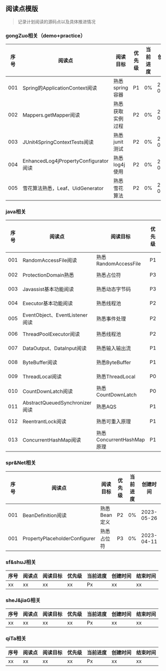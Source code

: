 ## 阅读点模版
> 记录计划阅读的源码点以及具体推进情况

### gongZuo相关（demo+practice）
| 序号  | 阅读点                                 | 阅读目标       | 优先级 | 当前进度 | 创建时间       | 结束时间 |
|-----|-------------------------------------|------------|-----|------|------------|------|
| 001 | Spring的ApplicationContext阅读         | 熟悉spring容器 | P1  | 0%   | 2023-03-28 | xx   |
| 002 | Mappers.getMapper阅读                 | 熟悉获取实例过程   | P2  | 0%   | 2023-03-28 | xx   |
| 003 | JUnit4SpringContextTests阅读          | 熟悉junit测试  | P2  | 0%   | 2023-03-30 | xx   |
| 004 | EnhancedLog4jPropertyConfigurator阅读 | 熟悉log4j使用  | P2  | 0%   | 2023-04-03 | xx   |
| 005 | 雪花算法熟悉，Leaf、UidGenerator            | 熟悉雪花算法     | P2  | 0%   | 2023-04-03 | xx   |

### java相关
| 序号  | 阅读点                          | 阅读目标                  | 优先级 | 当前进度 | 创建时间       | 结束时间 |
|-----|------------------------------|-----------------------|-----|------|------------|------|
| 001 | RandomAccessFile阅读           | 熟悉RandomAccessFile    | P1  | 0%   | 2023-08-16 | xx   |
| 002 | ProtectionDomain熟悉           | 熟悉占位符                 | P3  | 0%   | 2023-04-18 | xx   |
| 003 | Javassist基本功能阅读              | 熟悉动态字节码               | P3  | 0%   | 2023-04-18 | xx   |
| 004 | Executor基本功能阅读               | 熟悉线程池                 | P2  | 0%   | 2023-04-23 | xx   |
| 005 | EventObject、EventListener阅读  | 熟悉事件处理                | P2  | 0%   | 2023-04-23 | xx   |
| 006 | ThreadPoolExecutor阅读         | 熟悉线程池                 | P2  | 0%   | 2023-04-23 | xx   |
| 007 | DataOutput、DataInput阅读       | 熟悉输入输出流               | P1  | 0%   | 2023-08-16 | xx   |
| 008 | ByteBuffer阅读                 | 熟悉ByteBuffer          | P1  | 0%   | 2023-08-16 | xx   |
| 009 | ThreadLocal阅读                | 熟悉ThreadLocal         | P0  | 0%   | 2023-09-17 | xx   |
| 010 | CountDownLatch阅读             | 熟悉CountDownLatch      | P0  | 0%   | 2023-09-17 | xx   |
| 011 | AbstractQueuedSynchronizer阅读 | 熟悉AQS                 | P1  | 0%   | 2023-09-17 | xx   |
| 012 | ReentrantLock阅读              | 熟悉可重入原理               | P1  | 0%   | 2023-09-18 | xx   |
| 013 | ConcurrentHashMap阅读          | 熟悉ConcurrentHashMap原理 | P1  | 0%   | 2023-09-20 | xx   |

### spr&Net相关
| 序号  | 阅读点                           | 阅读目标     | 优先级 | 当前进度 | 创建时间       | 结束时间 |
|-----|-------------------------------|----------|-----|------|------------|------|
| 001 | BeanDefinition阅读              | 熟悉Bean定义 | P2  | 0%   | 2023-05-26 | xx   |
| 001 | PropertyPlaceholderConfigurer | 熟悉占位符    | P3  | 0%   | 2023-04-11 | xx   |


### sf&shuJ相关
| 序号  | 阅读点 | 阅读目标 | 优先级 | 当前进度 | 创建时间 | 结束时间 |
|-----|-----|------|-----|------|------|------|
| xx  | xx  | xx   | xx  | Px   | xx   | xx   |

### sheJ&jiaG相关
| 序号  | 阅读点 | 阅读目标 | 优先级 | 当前进度 | 创建时间 | 结束时间 |
|-----|-----|------|-----|------|------|------|
| xx  | xx  | xx   | xx  | Px   | xx   | xx   |

### qiTa相关
| 序号  | 阅读点 | 阅读目标 | 优先级 | 当前进度 | 创建时间 | 结束时间 |
|-----|-----|------|-----|------|------|------|
| xx  | xx  | xx   | xx  | Px   | xx   | xx   |